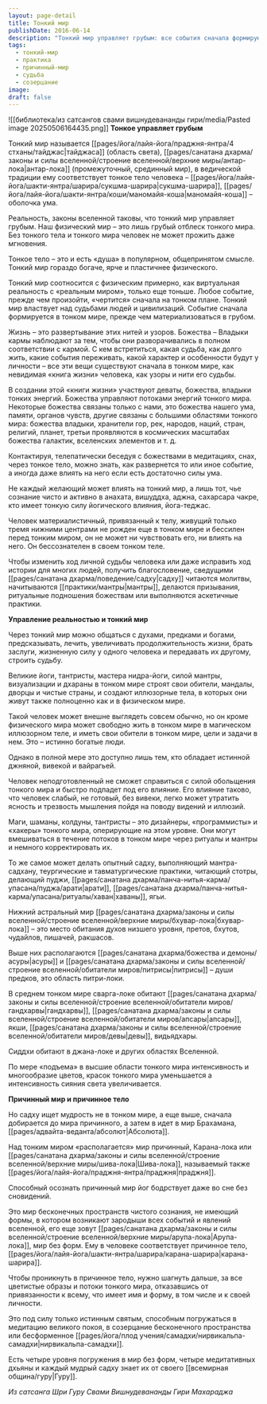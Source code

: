 ```yaml
---
layout: page-detail
title: Тонкий мир
publishDate: 2016-06-14
description: "Тонкий мир управляет грубым: все события сначала формируются в тонком мире, а затем проявляются в физическом. Тонкое тело - душа, связанная с судьбой, энергиями и божествами. Лишь чистое и развитое сознание может влиять на тонкий мир через мантры, ритуалы и медитацию. Над тонким миром находится причинный, мир чистого сознания, доступный только святым и истинным йогам, способным к глубокому созерцанию и отрешённости."
tags:
  - тонкий-мир
  - практика
  - причинный-мир
  - судьба
  - созерцание
image: 
draft: false
---
```

![[библиотека/из сатсангов свами вишнудевананды гири/media/Pasted image 20250506164435.png]]
**Тонкое управляет грубым**


Тонкий мир называется [[pages/йога/лайя-йога/праджня-янтра/4 стханы/тайджас|тайджаса]] (область света), [[pages/санатана дхарма/законы и силы вселенной/строение вселенной/верхние миры/антар-лока|антар-лока]] (промежуточный, срединный мир), в ведической традиции ему соответствует тонкое тело человека – [[pages/йога/лайя-йога/шакти-янтра/шарира/сукшма-шарира|сукшма-шарира]], [[pages/йога/лайя-йога/шакти-янтра/коши/маномайя-коша|маномайя-коша]] – оболочка ума.

Реальность, законы вселенной таковы, что тонкий мир управляет грубым. Наш физический мир – это лишь грубый отблеск тонкого мира. Без тонкого тела и тонкого мира человек не может прожить даже мгновения.

Тонкое тело – это и есть «душа» в популярном, общепринятом смысле. Тонкий мир гораздо богаче, ярче и пластичнее физического.

Тонкий мир соотносится с физическим примерно, как виртуальная реальность с «реальным миром», только еще тоньше. Любое событие, прежде чем произойти, «чертится» сначала на тонком плане. Тонкий мир властвует над судьбами людей и цивилизаций. Событие сначала формируется в тонком мире, прежде чем материализоваться в грубом.

Жизнь – это развертывание этих нитей и узоров. Божества – Владыки кармы наблюдают за тем, чтобы они разворачивались в полном соответствии с кармой. С кем встретиться, какая судьба, как долго жить, какие события переживать, какой характер и особенности будут у личности – все эти вещи существуют сначала в тонком мире, как невидимая «книга жизни» человека, как узоры и нити его судьбы.

В создании этой «книги жизни» участвуют деваты, божества, владыки тонких энергий. Божества управляют потоками энергий тонкого мира. Некоторые божества связаны только с нами, это божества нашего ума, памяти, органов чувств, другие связаны с большими областями тонкого мира: божества владыки, хранители гор, рек, народов, наций, стран, религий, планет, третьи проявляются в космических масштабах божества галактик, вселенских элементов и т. д.

Контактируя, телепатически беседуя с божествами в медитациях, снах, через тонкое тело, можно знать, как развернется то или иное событие, а иногда даже влиять на него если есть достаточно силы ума. 

Не каждый желающий может влиять на тонкий мир, а лишь тот, чье сознание чисто и активно в анахата, вишуддха, аджна, сахарсара чакре, кто имеет тонкую силу йогического влияния, йога-теджас.

Человек материалистичный, привязанный к телу, живущий только тремя нижними центрами не рожден еще в тонком мире и бессилен перед тонким миром, он не может ни чувствовать его, ни влиять на него. Он бессознателен в своем тонком теле.

Чтобы изменить ход личной судьбы человека или даже исправить ход истории для многих людей, получить благословение, сведущими [[pages/санатана дхарма/поведение/садху|садху]] читаются молитвы, начитываются [[практики/мантры|мантры]], делаются призывания, ритуальные подношения божествам или выполняются аскетичные практики.

**Управление реальностью и тонкий мир**

Через тонкий мир можно общаться с духами, предками и богами, предсказывать, лечить, увеличивать продолжительность жизни, брать заслуги, жизненную силу у одного человека и передавать их другому, строить судьбу.

Великие йоги, тантристы, мастера нидра-йоги, силой мантры, визуализации и дхараны в тонком мире строят свои обители, мандалы, дворцы и чистые страны, и создают иллюзорные тела, в которых они живут также полноценно как и в физическом мире.

Такой человек может внешне выглядеть совсем обычно, но он кроме физического мира может свободно жить в тонком мире в магическом иллюзорном теле, и иметь свои обители в тонком мире, цели и задачи в нем. Это – истинно богатые люди.

Однако в полной мере это доступно лишь тем, кто обладает истинной джняной, вивекой и вайрагьей. 

Человек неподготовленный не сможет справиться с силой обольщения тонкого мира и быстро подпадет под его влияние. Его влияние таково, что человек слабый, не готовый, без вивеки, легко может утратить ясность и трезвость мышления пойдя на поводу видений и иллюзий.

Маги, шаманы, колдуны, тантристы – это дизайнеры, «программисты» и «хакеры» тонкого мира, оперирующие на этом уровне. Они могут вмешиваться в течение потоков в тонком мире через ритуалы и мантры и немного корректировать их. 

То же самое может делать опытный садху, выполняющий мантра-садхану, теургические и тавматургические практики, читающий стотры, делающий пуджи, [[pages/санатана дхарма/панча-нитья-карма/упасана/пуджа/арати|арати]], [[pages/санатана дхарма/панча-нитья-карма/упасана/ритуалы/хаван|хаваны]], ягьи.

Нижний астральный мир [[pages/санатана дхарма/законы и силы вселенной/строение вселенной/верхние миры/бхувар-лока|бхувар-лока]] – это место обитания духов низшего уровня, претов, бхутов, чудайлов, пишачей, ракшасов.

Выше них располагаются [[pages/санатана дхарма/божества и демоны/асуры|асуры]] и [[pages/санатана дхарма/законы и силы вселенной/строение вселенной/обитатели миров/питрисы|питрисы]] – души предков, это область питри-локи.

В среднем тонком мире сварга-локе обитают [[pages/санатана дхарма/законы и силы вселенной/строение вселенной/обитатели миров/гандхарвы|гандхарвы]], [[pages/санатана дхарма/законы и силы вселенной/строение вселенной/обитатели миров/апсары|апсары]], якши, [[pages/санатана дхарма/законы и силы вселенной/строение вселенной/обитатели миров/девы|девы]], видьядхары.

Сиддхи обитают в джана-локе и других областях Вселенной.

По мере «подъема» в высшие области тонкого мира интенсивность и многообразие цветов, красок тонкого мира уменьшается а интенсивность сияния света увеличивается.

**Причинный мир и причинное тело**

Но садху ищет мудрость не в тонком мире, а еще выше, сначала добирается до мира причинного, а затем в идет в мир Брахамана, [[pages/адвайта-веданта/абсолют|Абсолюта]].

Над тонким миром «располагается» мир причинный, Карана-лока или [[pages/санатана дхарма/законы и силы вселенной/строение вселенной/верхние миры/шива-лока|Шива-лока]], называемый также [[pages/йога/лайя-йога/праджня-янтра/праджня|праджня]].

Способный осознать причинный мир йог бодрствует даже во сне без сновидений.

Это мир бесконечных пространств чистого сознания, не имеющий формы, в котором возникают зародыши всех событий и явлений вселенной, его еще зовут [[pages/санатана дхарма/законы и силы вселенной/строение вселенной/верхние миры/арупа-лока|Арупа-лока]], мир без форм. Ему в человеке соответствует причинное тело, [[pages/йога/лайя-йога/шакти-янтра/шарира/карана-шарира|карана-шарира]].

Чтобы проникнуть в причинное тело, нужно шагнуть дальше, за все цветистые образы и потоки тонкого мира, отказавшись от привязанности к всему, что имеет имя и форму, в том числе и к своей личности.

Это под силу только истинным святым, способным погружаться в медитацию великого покоя, в созерцание бесконечного пространства или бесформенное [[pages/йога/плод учения/самадхи/нирвикальпа-самадхи|нирвикальпа-самадхи]].

Есть четыре уровня погружения в мир без форм, четыре медитативных дхьяны и каждый мудрый садху знает их от своего [[всемирная община/гуру|Гуру]].

*Из сатсанга Шри Гуру Свами Вишнудевананды Гири Махараджа*